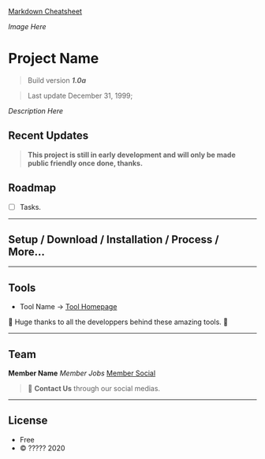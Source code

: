 [Markdown Cheatsheet](https://guides.github.com/pdfs/markdown-cheatsheet-online.pdf)

_Image Here_

# Project Name

> Build version **_1.0a_**

> Last update December 31, 1999;

_Description Here_

## Recent Updates

>**This project is still in early development and will only be made public friendly once done, thanks.**

## Roadmap

- [ ] Tasks.

---

## Setup / Download / Installation / Process / More...

---

## Tools

- Tool Name -> [Tool Homepage](link)

:metal: Huge thanks to all the developpers behind these amazing tools. :metal:

---

## Team

**Member Name**
_Member Jobs_
[Member Social](link)

> :postbox: **Contact Us** through our social medias.

---

## License

- Free
- © ????? 2020
